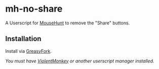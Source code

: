 # mh-no-share

A Userscript for [MouseHunt](https://mousehuntgame.com) to remove the "Share" buttons.

## Installation

Install via [GreasyFork](https://greasyfork.org/en/scripts/452434-mousehunt-no-share-buttons).

*You must have [ViolentMonkey](https://violentmonkey.github.io/) or another userscript manager installed.*
